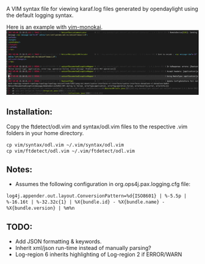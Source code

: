 A VIM syntax file for viewing karaf.log files generated by opendaylight using the default logging syntax.

Here is an example with [vim-monokai](https://github.com/sickill/vim-monokai).
![Display Example](Example.syntax.png)

## Installation:
Copy the ftdetect/odl.vim and syntax/odl.vim files to the respective .vim folders in your home directory.
```
cp vim/syntax/odl.vim ~/.vim/syntax/odl.vim
cp vim/ftdetect/odl.vim ~/.vim/ftdetect/odl.vim
```

## Notes:
- Assumes the following configuration in org.ops4j.pax.logging.cfg file:
```
log4j.appender.out.layout.ConversionPattern=%d{ISO8601} | %-5.5p | %-16.16t | %-32.32c{1} | %X{bundle.id} - %X{bundle.name} - %X{bundle.version} | %m%n
```

## TODO:
- Add JSON formatting & keywords.
- Inherit xml/json run-time instead of manually parsing?
- Log-region 6 inherits highlighting of Log-region 2 if ERROR/WARN

